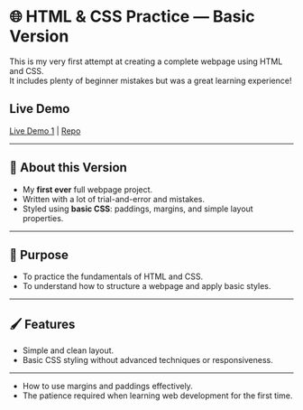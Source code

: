 # 🌐 HTML & CSS Practice — Basic Version

This is my very first attempt at creating a complete webpage using HTML and CSS.  
It includes plenty of beginner mistakes but was a great learning experience!

## Live Demo

[Live Demo 1](https://haseeb-khan-official.github.io/MyWebProjOld/) | [Repo](https://github.com/Haseeb-Khan-Official/MyWebProjOld)

---

## 📂 About this Version

- My **first ever** full webpage project.
- Written with a lot of trial-and-error and mistakes.
- Styled using **basic CSS**: paddings, margins, and simple layout properties.

---

## 🎯 Purpose

- To practice the fundamentals of HTML and CSS.
- To understand how to structure a webpage and apply basic styles.

---

## 🖌 Features

- Simple and clean layout.
- Basic CSS styling without advanced techniques or responsiveness.

---
- How to use margins and paddings effectively.
- The patience required when learning web development for the first time.
